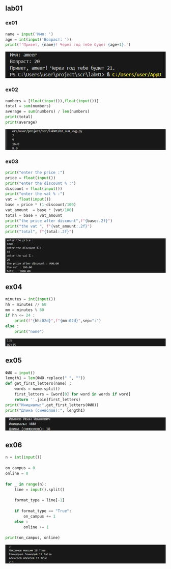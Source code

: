
## lab01

### ex01

```python
name = input('Имя: ')
age = int(input('Возраст: '))
print(f'Привет, {name}! Через год тебе будет {age+1}.')
```

![alt text](./images/lab01/image-1.png)





### ex02

```python
numbers = [float(input()),float(input())]
total = sum(numbers)
average = sum(numbers) / len(numbers)
print(total)
print(average)
```

![alt text](./images/lab01/image-2.png)





### ex03

```python
print("enter the price :")
price = float(input())
print("enter the discount % :")
discount = float(input())
print("enter the vat % :")
vat = float(input())
base = price * (1-discount/100)
vat_amount  = base * (vat/100)
total = base + vat_amount
print("the price after discount",f"{base:.2f}")
print("the vat ", f"{vat_amount:.2f}")
print("total", f"{total:.2f}")
```

![alt text](./images/lab01/image-3.png)





## ex04

```python
minutes = int(input())
hh = minutes // 60
mm = minutes % 60
if hh <= 24 :
    print(f"{hh:02d}",f"{mm:02d}",sep=":")
else :
    print("none")
```

![alt text](./images/lab01/image-4.png)





## ex05

```python
ФИО = input()
length1 = len(ФИО.replace(" ", ""))
def get_first_letters(name) :
    words = name.split()
    first_letters = [word[0] for word in words if word]
    return ''.join(first_letters)
print("Инициалы:",get_first_letters(ФИО))
print("Длина (символов):", length1)
```

![alt text](./images/lab01/image-5.png)





## ex06

```python
n = int(input())

on_campus = 0
online = 0

for _ in range(n):
    line = input().split()

    format_type = line[-1]
    
    if format_type == "True":
        on_campus += 1
    else :
        online += 1

print(on_campus, online)
```

 ![alt text](./images/lab01/image-6.png)